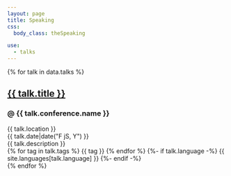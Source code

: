```yaml
---
layout: page
title: Speaking
css:
  body_class: theSpeaking

use:
  - talks
---
```


{% for talk in data.talks %}
<div class="card box is-fullwidth">

<h2 class="title is-block is-marginless"><a href="{{ talk.url }}">{{ talk.title }}</a></h2>
<nav class="level card-header">
  <div class="level-left">
    <div class="level-item">
      <h3 class="subtitle is-6"> @ {{ talk.conference.name }}</h3>
    </div>
  </div>
  <div class="level-right">
    <div class="level-item has-text-right">
      <div class="is-6">{{ talk.location }}</div>
      <div class="is-6">{{ talk.date|date("F jS, Y") }}</div>
    </div>
  </div>
</nav>

<div class="card-content">
{{ talk.description }}
</div><!-- .card-content -->

<footer class="card-footer">
    <div class="tags">
{% for tag in talk.tags %}
  <span class="tag is-light is-small">{{ tag }}</span>
{% endfor %}
      {%- if talk.language -%}
      <span class="flag-icon flag-icon-{{ talk.language }} with-text">{{ site.languages[talk.language] }}</span>
      {%- endif -%}
    </div>
</footer>

</div><!-- .card -->
{% endfor %}
